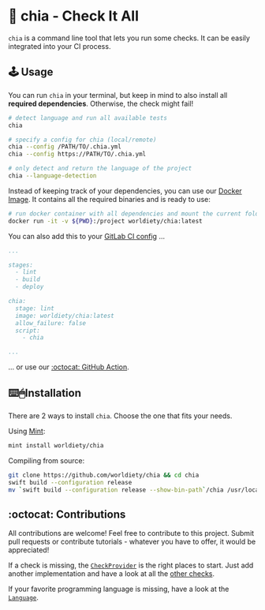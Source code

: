# 🌱 chia - Check It All

`chia` is a command line tool that lets you run some checks.
It can be easily integrated into your CI process.

## 🕹 Usage

You can run `chia` in your terminal, but keep in mind to also install all **required dependencies**.
Otherwise, the check might fail!
```bash
# detect language and run all available tests
chia

# specify a config for chia (local/remote)
chia --config /PATH/TO/.chia.yml
chia --config https://PATH/TO/.chia.yml

# only detect and return the language of the project
chia --language-detection
```

Instead of keeping track of your dependencies, you can use our [Docker Image](https://hub.docker.com/r/worldiety/chia).
It contains all the required binaries and is ready to use:
```bash
# run docker container with all dependencies and mount the current folder for analysis
docker run -it -v ${PWD}:/project worldiety/chia:latest
```

You can also add this to your [GitLab CI config](https://docs.gitlab.com/ce/ci/yaml/) ...
```yml
...

stages:
  - lint
  - build
  - deploy

chia:
  stage: lint
  image: worldiety/chia:latest
  allow_failure: false
  script:
    - chia

...
```

... or use our [:octocat: GitHub Action](https://github.com/marketplace/actions/github-action-for-chia).


## ⌨️🖱Installation

There are 2 ways to install `chia`. Choose the one that fits your needs.

Using [Mint](https://github.com/yonaskolb/mint):
```bash
mint install worldiety/chia
```

Compiling from source:
```bash
git clone https://github.com/worldiety/chia && cd chia
swift build --configuration release
mv `swift build --configuration release --show-bin-path`/chia /usr/local/bin
```


## :octocat: Contributions

All contributions are welcome!
Feel free to contribute to this project.
Submit pull requests or contribute tutorials - whatever you have to offer, it would be appreciated!

If a check is missing, the [`CheckProvider`](https://github.com/worldiety/chia/blob/master/Sources/chiaLib/Internal/CheckProvider.swift) is the right places to start.
Just add another implementation and have a look at all the [other checks](https://github.com/worldiety/chia/tree/master/Sources/chiaLib/Internal/CheckProviders).

If your favorite programming language is missing, have a look at the [`Language`](https://github.com/worldiety/chia/blob/master/Sources/chiaLib/API/Language.swift).

